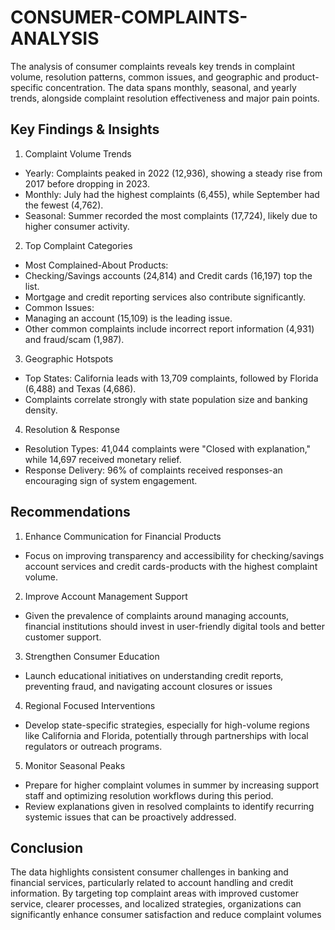 # CONSUMER-COMPLAINTS-ANALYSIS
The analysis of consumer complaints reveals key trends in complaint volume, resolution patterns, common issues, and geographic and product-specific concentration. The data spans monthly, seasonal, and yearly trends, alongside complaint resolution effectiveness and major pain points.


## Key Findings & Insights

1. Complaint Volume Trends
- Yearly: Complaints peaked in 2022 (12,936), showing a steady rise from 2017 before dropping in 2023.
- Monthly: July had the highest complaints (6,455), while September had the fewest (4,762).
- Seasonal: Summer recorded the most complaints (17,724), likely due to higher consumer activity.
    
2. Top Complaint Categories
- Most Complained-About Products:
- Checking/Savings accounts (24,814) and Credit cards (16,197) top the list.
- Mortgage and credit reporting services also contribute significantly.
- Common Issues:
- Managing an account (15,109) is the leading issue.
- Other common complaints include incorrect report information (4,931) and fraud/scam (1,987).

3. Geographic Hotspots
 - Top States: California leads with 13,709 complaints, followed by Florida (6,488) and Texas (4,686).
 - Complaints correlate strongly with state population size and banking density.

4. Resolution & Response
- Resolution Types: 41,044 complaints were "Closed with explanation," while 14,697 received monetary relief.
- Response Delivery: 96% of complaints received responses-an encouraging sign of system engagement.
  

## Recommendations

1. Enhance Communication for Financial Products
- Focus on improving transparency and accessibility for checking/savings account services and credit cards-products with the highest complaint volume.

2. Improve Account Management Support
-  Given the prevalence of complaints around managing accounts, financial institutions should invest in user-friendly digital tools and better customer support.

3. Strengthen Consumer Education
- Launch educational initiatives on understanding credit reports, preventing fraud, and navigating account closures or issues

4. Regional Focused Interventions
- Develop state-specific strategies, especially for high-volume regions like California and Florida, potentially through partnerships with local regulators or outreach programs.

5. Monitor Seasonal Peaks
- Prepare for higher complaint volumes in summer by increasing support staff and optimizing resolution workflows during this period.
- Review explanations given in resolved complaints to identify recurring systemic issues that can be proactively addressed.


## Conclusion
 The data highlights consistent consumer challenges in banking and financial services, particularly
 related to account handling and credit information. By targeting top complaint areas with improved
 customer service, clearer processes, and localized strategies, organizations can significantly
 enhance consumer satisfaction and reduce complaint volumes


  

 
 
